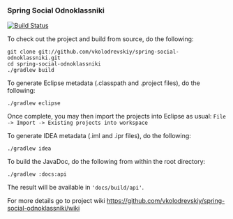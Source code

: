 ### Spring Social Odnoklassniki
[![Build Status](http://fugru.com/jenkins/buildStatus/icon?job=spring-social-odnoklassniki)](http://fugru.com/jenkins/job/spring-social-odnoklassniki/)

To check out the project and build from source, do the following:

```
git clone git://github.com/vkolodrevskiy/spring-social-odnoklassniki.git
cd spring-social-odnoklassniki
./gradlew build
```

To generate Eclipse metadata (.classpath and .project files), do the following:

```
./gradlew eclipse
```

Once complete, you may then import the projects into Eclipse as usual:
 `File -> Import -> Existing projects into workspace`

To generate IDEA metadata (.iml and .ipr files), do the following:

```
./gradlew idea
```

To build the JavaDoc, do the following from within the root directory:

```
./gradlew :docs:api
```

The result will be available in `'docs/build/api'`.

For more details go to project wiki https://github.com/vkolodrevskiy/spring-social-odnoklassniki/wiki
